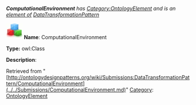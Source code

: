 ___ComputationalEnvironment__ has [Category:OntologyElement](../../Category/OntologyElement.md "Category:OntologyElement") and is an [element of](../../Property/ElementOf.md "Property:ElementOf") [DataTransformationPattern](../../Submissions/DataTransformationPattern.md "Submissions:DataTransformationPattern")_


  




[![Class](../../images/thumb/2/27/Class.gif/45px-Class.gif)](../../Image/Class.gif.md "Class")
__Name__: ComputationalEnvironment 


__Type:__ owl:Class 


__Description__: 





Retrieved from "[http://ontologydesignpatterns.org/wiki/Submissions:DataTransformationPattern/ComputationalEnvironment](../../Submissions/ComputationalEnvironment.md)"
 [Category](http://ontologydesignpatterns.org/wiki/Special:Categories "Special:Categories"): [OntologyElement](../../Category/OntologyElement.md "Category:OntologyElement")